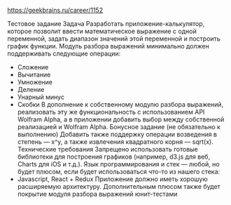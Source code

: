 https://geekbrains.ru/career/1152

Тестовое задание
Задача
Разработать приложение-калькулятор, которое позволит ввести математическое выражение с одной переменной, задать диапазон значений этой переменной и построить график функции.
Модуль разбора выражений минимально должен поддерживать следующие операции:
* Сложение
* Вычитание
* Умножение
* Деление
* Унарный минус
* Скобки
В дополнение к собственному модулю разбора выражений, реализовать эту
же функциональность с использованием API Wolfram Alpha, а в приложении
добавить выбор между собственной реализацией и Wolfram Alpha.
Бонусное задание (не обязательно к выполнению)
Добавить также поддержку операции возведения в степень — x^y, а также извлечения квадратного корня — sqrt(x).
Технические требования
Запрещено использовать готовые библиотеки для построения графиков (например, d3.js для веб, Charts для iOS и т.д.).
Язык программирования и стек — любой, но будет плюсом, если будет использоваться что-то из нашего стека:
* Javascript, React + Redux
Приложение должно иметь хорошую расширяемую архитектуру.
Дополнительным плюсом также будет покрытие модуля разбора выражений юнит-тестами
